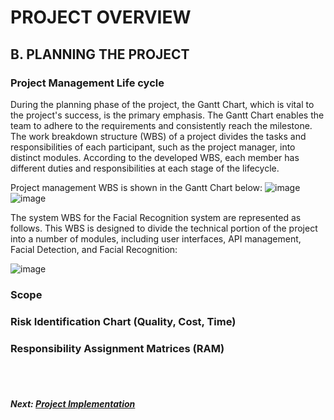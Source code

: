 # PROJECT OVERVIEW
## B. PLANNING THE PROJECT

### Project Management Life cycle

During the planning phase of the project, the Gantt Chart, which is vital to the project's success, is the primary emphasis. The Gantt Chart enables the team to adhere to the requirements and consistently reach the milestone. The work breakdown structure (WBS) of a project divides the tasks and responsibilities of each participant, such as the project manager, into distinct modules. According to the developed WBS, each member has different duties and responsibilities at each stage of the lifecycle.

Project management WBS is shown in the Gantt Chart below:
![image](https://user-images.githubusercontent.com/94745847/209503930-20a7a2ad-0ed3-4736-8c73-0a307f20f7b1.png)
![image](https://user-images.githubusercontent.com/94745847/209503968-fc561afa-f2d9-4598-9aed-5b5f652a36d0.png)

The system WBS for the Facial Recognition system are represented as follows. This WBS is designed to divide the technical portion of the project into a number of modules, including user interfaces, API management, Facial Detection, and Facial Recognition:

![image](https://user-images.githubusercontent.com/94745847/209530404-bee0a3cf-1124-4b82-af22-7d9db1bfc30c.png)




### Scope

### Risk Identification Chart (Quality, Cost, Time)

### Responsibility Assignment Matrices (RAM)

<br><br>
##### Next: [Project Implementation](C-PROJECT_IMPLEMENTATION.md)









 
